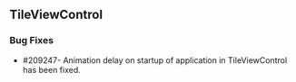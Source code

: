 ## TileViewControl

### Bug Fixes

* \#209247-  Animation delay on startup of application in TileViewControl has been fixed.